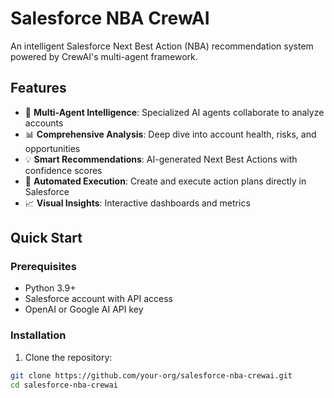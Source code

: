 # Salesforce NBA CrewAI

An intelligent Salesforce Next Best Action (NBA) recommendation system powered by CrewAI's multi-agent framework.

## Features

- 🤖 **Multi-Agent Intelligence**: Specialized AI agents collaborate to analyze accounts
- 📊 **Comprehensive Analysis**: Deep dive into account health, risks, and opportunities
- 💡 **Smart Recommendations**: AI-generated Next Best Actions with confidence scores
- 🚀 **Automated Execution**: Create and execute action plans directly in Salesforce
- 📈 **Visual Insights**: Interactive dashboards and metrics

## Quick Start

### Prerequisites

- Python 3.9+
- Salesforce account with API access
- OpenAI or Google AI API key

### Installation

1. Clone the repository:
```bash
git clone https://github.com/your-org/salesforce-nba-crewai.git
cd salesforce-nba-crewai
